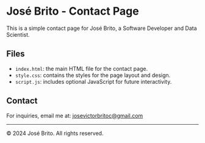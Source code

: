 # José Brito - Contact Page

This is a simple contact page for José Brito, a Software Developer and Data Scientist.

## Files
- `index.html`: the main HTML file for the contact page.
- `style.css`: contains the styles for the page layout and design.
- `script.js`: includes optional JavaScript for future interactivity.

## Contact
For inquiries, email me at: [josevictorbritoc@gmail.com](mailto:josevictorbritoc@gmail.com)

---
© 2024 José Brito. All rights reserved.
